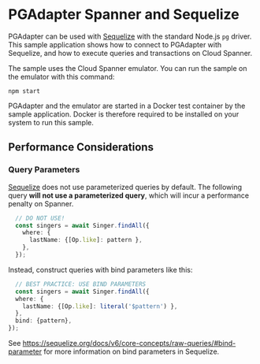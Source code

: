 <meta name='keywords' content='pgadapter, sequelize, sequelize.js, spanner, cloud spanner, node, node.js'>

# PGAdapter Spanner and Sequelize

PGAdapter can be used with [Sequelize](https://sequelize.org/) with the standard Node.js
`pg` driver. This sample application shows how to connect to PGAdapter with Sequelize, and how to
execute queries and transactions on Cloud Spanner.

The sample uses the Cloud Spanner emulator. You can run the sample on the emulator with this
command:

```shell
npm start
```

PGAdapter and the emulator are started in a Docker test container by the sample application.
Docker is therefore required to be installed on your system to run this sample.

## Performance Considerations

### Query Parameters

[Sequelize](https://sequelize.org/) does not use parameterized queries by default. The following query __will not use
a parameterized query__, which will incur a performance penalty on Spanner.

```typescript
  // DO NOT USE!
  const singers = await Singer.findAll({
    where: {
      lastName: {[Op.like]: pattern },
    },
  });
```

Instead, construct queries with bind parameters like this:

```typescript
  // BEST PRACTICE: USE BIND PARAMETERS
  const singers = await Singer.findAll({
  where: {
    lastName: {[Op.like]: literal('$pattern') },
  },
  bind: {pattern},
});
```

See https://sequelize.org/docs/v6/core-concepts/raw-queries/#bind-parameter for more information on
bind parameters in Sequelize.